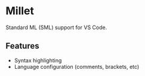 # Millet

Standard ML (SML) support for VS Code.

## Features

- Syntax highlighting
- Language configuration (comments, brackets, etc)
